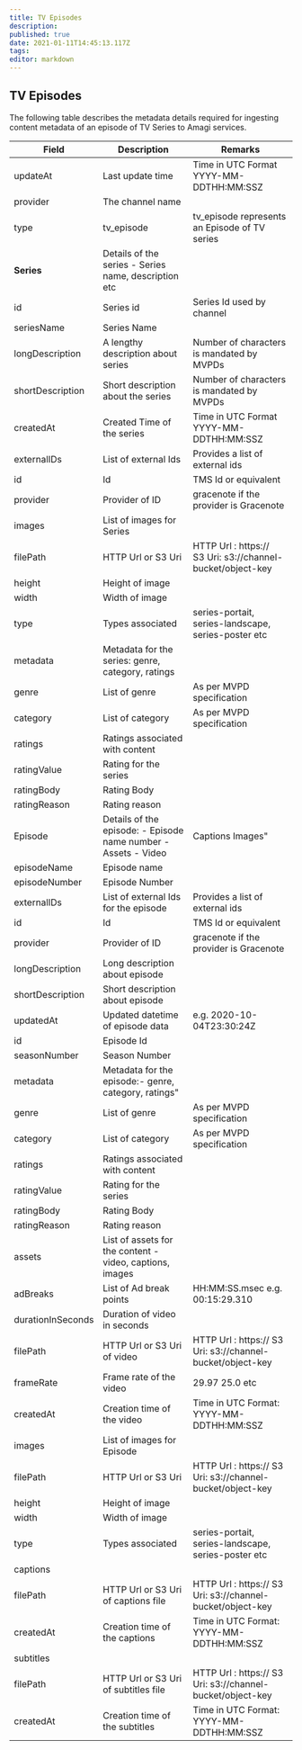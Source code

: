 ```yaml
---
title: TV Episodes
description: 
published: true
date: 2021-01-11T14:45:13.117Z
tags: 
editor: markdown
---
```


## TV Episodes

The following table describes the metadata details required for ingesting content metadata of an episode of TV Series to Amagi services. 

Field|Description|Remarks
---|---|---
updateAt|Last update time|Time in UTC Format <br/> YYYY-MM-DDTHH:MM:SSZ
provider|The channel name|
type|tv_episode|tv_episode represents an Episode of TV series
|**Series**| Details of the series - Series name, description etc
id|Series id|Series Id used by channel
seriesName|Series Name|
longDescription|A lengthy description about series|Number of characters is mandated by MVPDs
shortDescription|Short description about the series|Number of characters is mandated by MVPDs
createdAt|Created Time of the series|Time in UTC Format <br/> YYYY-MM-DDTHH:MM:SSZ
externalIDs|List of external Ids|Provides a list of external ids
id|Id|TMS Id or equivalent 
provider|Provider of ID|gracenote if the provider is Gracenote
images|List of images for Series|
filePath|HTTP Url or S3 Uri|HTTP Url : https:// <br/> S3 Uri: s3://channel-bucket/object-key
height|Height of image|
width|Width of image|
type|Types associated|series-portait, series-landscape, series-poster etc
metadata|Metadata for the series: genre, category, ratings|
genre|List of genre|As per MVPD specification
category|List of category|As per MVPD specification
ratings|Ratings associated with content|
ratingValue|Rating for the series|
ratingBody|Rating Body|
ratingReason|Rating reason|
Episode|Details of the episode: - Episode name number - Assets - Video| Captions Images"|
episodeName|Episode name|
episodeNumber|Episode Number|
externalIDs|List of external Ids for the episode|Provides a list of external ids
id|Id|TMS Id or equivalent
provider|Provider of ID|gracenote if the provider is Gracenote
longDescription|Long description about episode|
shortDescription|Short description about episode|
updatedAt|Updated datetime of episode data|e.g. 2020-10-04T23:30:24Z
id|Episode Id|
seasonNumber|Season Number|
metadata|Metadata for the episode:- genre, category, ratings"
genre|List of genre|As per MVPD specification
category|List of category|As per MVPD specification
ratings|Ratings associated with content|
ratingValue|Rating for the series|
ratingBody|Rating Body|
ratingReason|Rating reason|
assets|List of assets for the content - video, captions, images|
adBreaks|List of Ad break points|HH:MM:SS.msec e.g. 00:15:29.310
durationInSeconds|Duration of video in seconds|
filePath|HTTP Url or S3 Uri of video|HTTP Url : https:// S3 Uri: s3://channel-bucket/object-key
frameRate|Frame rate of the video|29.97 25.0 etc
createdAt|Creation time of the video|Time in UTC Format: YYYY-MM-DDTHH:MM:SSZ
images|List of images for Episode|
filePath|HTTP Url or S3 Uri|HTTP Url : https:// S3 Uri: s3://channel-bucket/object-key
height|Height of image|
width|Width of image|
type|Types associated|series-portait, series-landscape, series-poster etc
captions||
filePath|HTTP Url or S3 Uri of captions file|HTTP Url : https:// S3 Uri: s3://channel-bucket/object-key
createdAt|Creation time of the captions|Time in UTC Format: YYYY-MM-DDTHH:MM:SSZ
subtitles||
filePath|HTTP Url or S3 Uri of subtitles file|HTTP Url : https:// S3 Uri: s3://channel-bucket/object-key
createdAt|Creation time of the subtitles|Time in UTC Format: YYYY-MM-DDTHH:MM:SSZ